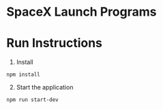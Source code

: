 # SpaceX Launch Programs






# Run Instructions


1. Install
```
npm install
```

2. Start the application
```
npm run start-dev
```
